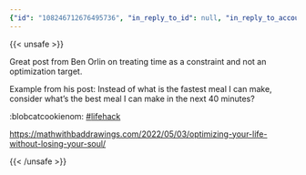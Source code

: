 ```yaml
---
{"id": "108246712676495736", "in_reply_to_id": null, "in_reply_to_account_id": null, "sensitive": false, "spoiler_text": "", "visibility": "public", "language": "en", "replies_count": 1, "reblogs_count": 0, "favourites_count": 3, "edited_at": null, "reblog": null, "application": {"name": "Tusky", "website": "https://tusky.app"}, "account": {"id": "108219415927856966", "username": "brozek", "acct": "brozek", "display_name": "Brandon Rozek", "url": "https://fosstodon.org/@brozek", "avatar": "https://cdn.fosstodon.org/accounts/avatars/108/219/415/927/856/966/original/bae9f46f23936e79.jpg", "avatar_static": "https://cdn.fosstodon.org/accounts/avatars/108/219/415/927/856/966/original/bae9f46f23936e79.jpg", "header": "https://fosstodon.org/headers/original/missing.png", "header_static": "https://fosstodon.org/headers/original/missing.png", "noindex": true, "roles": []}, "media_attachments": [], "mentions": [], "tags": [{"name": "lifehack", "url": "https://fosstodon.org/tags/lifehack"}], "emojis": [{"shortcode": "blobcatcookienom", "url": "https://cdn.fosstodon.org/custom_emojis/images/000/215/043/original/044816f9150cbdf7.png", "static_url": "https://cdn.fosstodon.org/custom_emojis/images/000/215/043/static/044816f9150cbdf7.png", "visible_in_picker": true}], "card": {"url": "https://mathwithbaddrawings.com/2022/05/03/optimizing-your-life-without-losing-your-soul/", "title": "Optimizing your life without losing your soul.", "description": "Life\u2019s constraints may be simple, but life\u2019s objectives are irreducibly complex.", "type": "link", "author_name": "", "author_url": "", "provider_name": "Math with Bad Drawings", "provider_url": "", "html": "", "width": 0, "height": 0, "image": null, "embed_url": "", "blurhash": "U5SPX_%M?b004UfjxuIU?bRjIU-;M{-;M{Rj"}, "poll": null, "syndication": "https://fosstodon.org/@brozek/108246712676495736", "date": "2022-05-05T01:22:35.446Z"}
---
```

{{< unsafe >}}
<p>Great post from Ben Orlin on treating time as a constraint and not an optimization target.</p><p>Example from his post: Instead of what is the fastest meal I can make, consider what’s the best meal I can make in the next 40 minutes?</p><p>:blobcatcookienom:  <a href="https://fosstodon.org/tags/lifehack" class="mention hashtag" rel="tag">#<span>lifehack</span></a></p><p><a href="https://mathwithbaddrawings.com/2022/05/03/optimizing-your-life-without-losing-your-soul/" target="_blank" rel="nofollow noopener noreferrer"><span class="invisible">https://</span><span class="ellipsis">mathwithbaddrawings.com/2022/0</span><span class="invisible">5/03/optimizing-your-life-without-losing-your-soul/</span></a></p>
{{< /unsafe >}}
